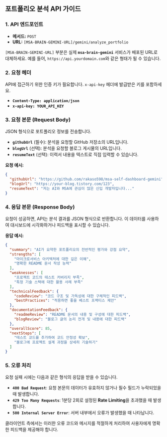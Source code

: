 ## **포트폴리오 분석 API 가이드**

### **1. API 엔드포인트**

  * **메서드:** `POST`
  * **URL:** `[MSA-BRAIN-GEMINI-URL]/gemini/analyze_portfolio`

`[MSA-BRAIN-GEMINI-URL]` 부분은 실제 **`msa-brain-gemini`** 서비스가 배포된 URL로 대체하세요. 예를 들어, `https://api.yourdomain.com`와 같은 형태가 될 수 있습니다.

### **2. 요청 헤더**

API에 접근하기 위한 인증 키가 필요합니다. `x-api-key` 헤더에 발급받은 키를 포함하세요.

  * **`Content-Type: application/json`**
  * **`x-api-key: YOUR_API_KEY`**

### **3. 요청 본문 (Request Body)**

JSON 형식으로 포트폴리오 정보를 전송합니다.

  * **`githubUrl`** (필수): 분석을 요청할 GitHub 저장소의 URL입니다.
  * **`blogUrl`** (선택): 분석을 요청할 블로그 게시물의 URL입니다.
  * **`resumeText`** (선택): 이력서 내용을 텍스트로 직접 입력할 수 있습니다.

**요청 예시:**

```json
{
  "githubUrl": "https://github.com/rakaso598/msa-self-dashboard-gemini",
  "blogUrl": "https://your-blog.tistory.com/123",
  "resumeText": "저는 AI와 MSA에 관심이 많은 신입 개발자입니다..."
}
```

### **4. 응답 본문 (Response Body)**

요청이 성공하면, API는 분석 결과를 JSON 형식으로 반환합니다. 이 데이터를 사용하여 대시보드에 시각화하거나 피드백을 표시할 수 있습니다.

**응답 예시:**

```json
{
  "summary": "AI가 요약한 포트폴리오의 전반적인 평가와 강점 요약",
  "strengths": [
    "마이크로서비스 아키텍처에 대한 깊은 이해",
    "명확한 README 문서 작성 능력"
  ],
  "weaknesses": [
    "프로젝트 코드의 테스트 커버리지 부족",
    "특정 기술 스택에 대한 활용 사례 부족"
  ],
  "technicalFeedback": {
    "codeReview": "코드 구조 및 가독성에 대한 구체적인 피드백",
    "bestPractices": "적용하면 좋을 베스트 프랙티스 제안"
  },
  "documentationFeedback": {
    "readmeReview": "README 문서의 내용 및 구성에 대한 피드백",
    "blogReview": "블로그 글의 논리 전개 및 내용에 대한 피드백"
  },
  "overallScore": 85,
  "nextSteps": [
    "테스트 코드를 추가하여 코드 안정성 확보",
    "블로그에 프로젝트 설계 과정을 상세히 기술하기"
  ]
}
```

### **5. 오류 처리**

요청 실패 시에는 다음과 같은 형식의 응답을 받을 수 있습니다.

  * **`400 Bad Request`**: 요청 본문의 데이터가 유효하지 않거나 필수 필드가 누락되었을 때 발생합니다.
  * **`429 Too Many Requests`**: 1분당 2회로 설정된 **Rate Limiting**을 초과했을 때 발생합니다.
  * **`500 Internal Server Error`**: 서버 내부에서 오류가 발생했을 때 나타납니다.

클라이언트 측에서는 이러한 오류 코드와 메시지를 적절하게 처리하여 사용자에게 명확한 피드백을 제공해야 합니다.